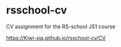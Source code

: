 # rsschool-cv

CV assignment for the RS-school JS1 course

https://Kiwi-sia.github.io/rsschool-cv/CV
